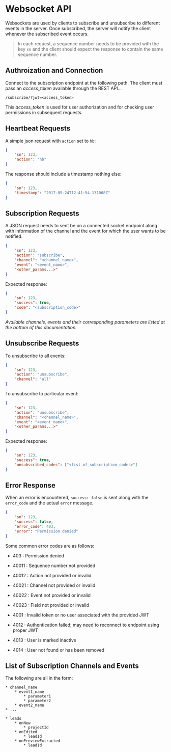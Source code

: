 # Websocket API

Websockets are used by clients to subscribe and unsubscribe to different events in the server. Once subscribed, the server will notify the client whenever the subscribed event occurs.

> In each request, a sequence number needs to be provided with the key `sn` and the client should expect
the response to contain the same sequence number.

## Authroization and Connection

Connect to the subscription endpoint at the following path. The client must pass an *access_token* available through the REST API...

```
/subscribe/?jwt=<access_token>
```

This *access_token* is used for user authorization and for checking user permissions in subsequent requests.

## Heartbeat Requests

A simple json request with `action` set to `hb`:

```json
{
    "sn": 123,
    "action": "hb"
}
```

The response should include a timestamp nothing else:

```json
{
    "sn": 123,
    "timestamp": "2017-09-24T12:41:54.131068Z"
}
```

## Subscription Requests

A JSON request needs to sent be on a connected socket endpoint along with information of the channel and the event for which
the user wants to be notified.

```json
{
    "sn": 123,
    "action": "subscribe",
    "channel": "<channel_name>",
    "event": "<event_name>",
    "<other_params...>"
}
```

Expected response:
```json
{
    "sn": 123,
    "success": true,
    "code": "<subscription_code>"
}
```


*Available channels, events and their corresponding parameters are listed at the bottom of this documentation.*


## Unsubscribe Requests

To unsubscribe to all events:

```json
{
    "sn": 123,
    "action": "unsubscribe",
    "channel": "all"
}
```

To unsubscribe to particular event:
```json
{
    "sn": 123,
    "action": "unsubscribe",
    "channel": "<channel_name>",
    "event": "<event_name>",
    "<other_params...>"
}
```

Expected response:

```json
{
    "sn": 123,
    "success": true,
    "unsubscribed_codes": ["<list_of_subscription_codes>"]
}
```

## Error Response

When an error is encountered, `success: false` is sent along with the `error_code` and the actual `error` message.

```json
{
    "sn": 123,
    "success": false,
    "error_code": 403,
    "error": "Permission denied"
}
```


Some common error codes are as follows:

* 403 : Permission denied

* 40011 : Sequence number not provided
* 40012 : Action not provided or invalid
* 40021 : Channel not provided or invalid
* 40022 : Event not provided or invalid
* 40023 : Field not provided or invalid

* 4001 : Invalid token or no user associated with the provided JWT
* 4012 : Authentication failed; may need to reconnect to endpoint using proper JWT
* 4013 : User is marked inactive
* 4014 : User not found or has been removed


## List of Subscription Channels and Events

The following are all in the form:

```
* channel_name
    * event1_name
        * parameter1
        * parameter2
    * event2_name
* ...
```

```
* leads
    * onNew
        * projectId
    * onEdited
        * leadId
    * onPreviewExtracted
        * leadId
```
